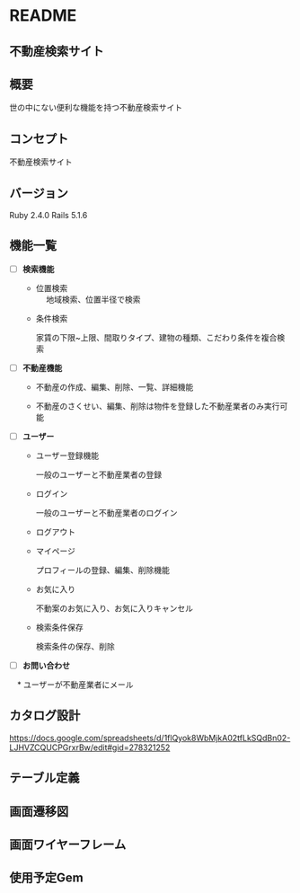# README
## 不動産検索サイト
## 概要
世の中にない便利な機能を持つ不動産検索サイト
## コンセプト
不動産検索サイト
## バージョン
Ruby 2.4.0 Rails 5.1.6
## 機能一覧

* [ ] **検索機能**

  * 位置検索 <br>
　
    地域検索、位置半径で検索

  * 条件検索
  
    家賃の下限~上限、間取りタイプ、建物の種類、こだわり条件を複合検索
  
* [ ] **不動産機能**

  * 不動産の作成、編集、削除、一覧、詳細機能
  
  * 不動産のさくせい、編集、削除は物件を登録した不動産業者のみ実行可能
  
* [ ] **ユーザー**

  * ユーザー登録機能
  
    一般のユーザーと不動産業者の登録

  * ログイン
  
    一般のユーザーと不動産業者のログイン

  * ログアウト
  
  * マイページ
  
    プロフィールの登録、編集、削除機能

  * お気に入り
  
    不動案のお気に入り、お気に入りキャンセル

  * 検索条件保存
  
    検索条件の保存、削除
  
* [ ] **お問い合わせ** 

　* ユーザーが不動産業者にメール

## カタログ設計
https://docs.google.com/spreadsheets/d/1flQyok8WbMjkA02tfLkSQdBn02-LJHVZCQUCPGrxrBw/edit#gid=278321252
## テーブル定義 

## 画面遷移図

## 画面ワイヤーフレーム

## 使用予定Gem